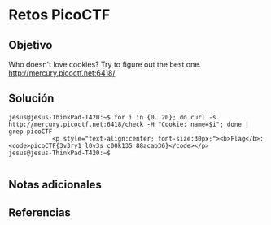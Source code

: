 # Retos PicoCTF


## Objetivo 

Who doesn't love cookies? Try to figure out the best one. http://mercury.picoctf.net:6418/
## Solución 

```
jesus@jesus-ThinkPad-T420:~$ for i in {0..20}; do curl -s http://mercury.picoctf.net:6418/check -H "Cookie: name=$i"; done | grep picoCTF 
            <p style="text-align:center; font-size:30px;"><b>Flag</b>: <code>picoCTF{3v3ry1_l0v3s_c00k135_88acab36}</code></p>
jesus@jesus-ThinkPad-T420:~$ 


```

## Notas adicionales 

## Referencias 

